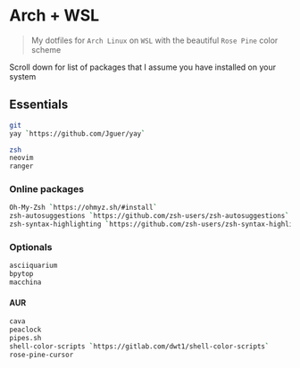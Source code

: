 # Arch + WSL

> My dotfiles for `Arch Linux` on `WSL` with the beautiful `Rose Pine` color scheme

Scroll down for list of packages that I assume you have installed on your system

## Essentials

```sh
git
yay `https://github.com/Jguer/yay`

zsh
neovim
ranger
```

### Online packages

```sh
Oh-My-Zsh `https://ohmyz.sh/#install`
zsh-autosuggestions `https://github.com/zsh-users/zsh-autosuggestions`
zsh-syntax-highlighting `https://github.com/zsh-users/zsh-syntax-highlighting`
```

### Optionals

```sh
asciiquarium
bpytop
macchina
```

#### AUR

```sh
cava
peaclock
pipes.sh
shell-color-scripts `https://gitlab.com/dwt1/shell-color-scripts`
rose-pine-cursor
```
